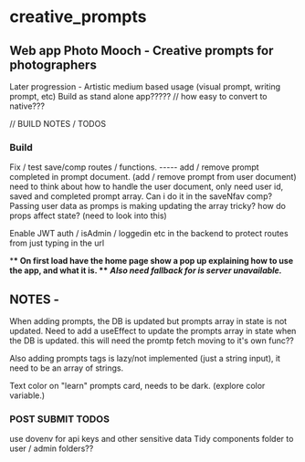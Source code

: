# creative_prompts

## Web app Photo Mooch - Creative prompts for photographers

Later progression - Artistic medium based usage (visual prompt, writing prompt, etc)
Build as stand alone app????? // how easy to convert to native???

// BUILD NOTES / TODOS

### Build

Fix / test save/comp routes / functions. ----- add / remove prompt completed in prompt document. (add / remove prompt from user document)
need to think about how to handle the user document, only need user id, saved and completed prompt array. Can i do it in the saveNfav comp? Passing user data as promps is making updating the array tricky? how do props affect state? (need to look into this)

Enable JWT auth / isAdmin / loggedin etc in the backend to protect routes from just typing in the url

\***\* On first load have the home page show a pop up explaining how to use the app, and what it is. \*\***
**_Also need fallback for is server unavailable._**

## NOTES -

When adding prompts, the DB is updated but prompts array in state is not updated. Need to add a useEffect to update the prompts array in state when the DB is updated. this will need the promtp fetch moving to it's own func??

Also adding prompts tags is lazy/not implemented (just a string input), it need to be an array of strings.

Text color on "learn" prompts card, needs to be dark. (explore color variable.)

### POST SUBMIT TODOS

use dovenv for api keys and other sensitive data
Tidy components folder to user / admin folders??

```

```
